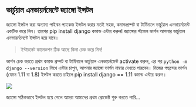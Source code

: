 ## ভার্চুয়াল এনভায়র্নমেন্টে জ্যাঙ্গো ইন্সটল
জ্যাঙ্গো ইন্সটল করা অন্যান্য পাইথন প্যাকেজ ইন্সটল করার মতই সহজ, কমান্ডপ্রম্পট বা টার্মিনালে ভার্চুয়াল এনভায়র্নমেন্ট একটিভ করে নিন। তারপর pip install django কমান্ড এন্টার করুন! জ্যাঙ্গোর স্ট্যাবল ভার্শন আপনার ভার্চুয়াল এনভায়র্নমেন্টে ইন্সটল হয়ে যাবে।

> ইন্টারনেট কানেকশন ঠিক আছে কিনা চেক করে নিন!

ভার্শন চেক করতে প্রথম কমান্ড প্রম্পট বা টার্মিনালে ভার্চুয়াল এনভায়র্নমেন্ট activate করুন, এর পর `python -m django --version`  লিখে এন্টার চাপুন, 
আপনার জ্যাঙ্গো ভার্শন নাম্বার দেখতে পারবেন। 
নিজের পছন্দের ভার্শন (যেমন 1.11 বা 1.8) ইন্সটল করতে চাইলে pip install django == 1.11 কমান্ড এন্টার করুন।

 ![](https://i.imgur.com/UEMAxhM.jpg)

জ্যাঙ্গো সঠিকভাবে ইন্সটল হয়ে গেলে আমরা আমাদের প্রথম প্রোজেক্ট শুরু করতে পারি...
